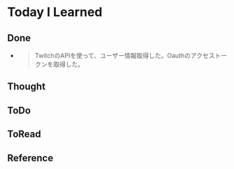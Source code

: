 # Today I Learned

## Done
- >TwitchのAPIを使って、ユーザー情報取得した。Oauthのアクセストークンを取得した。

## Thought

## ToDo

## ToRead

## Reference
